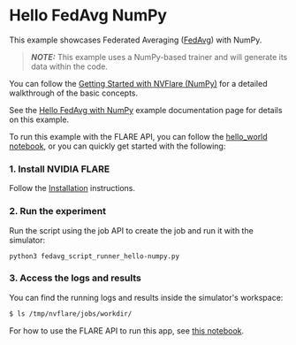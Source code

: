 # Hello FedAvg NumPy
 
This example showcases Federated Averaging ([FedAvg](https://arxiv.org/abs/1602.05629)) with NumPy.  

> **_NOTE:_** This example uses a NumPy-based trainer and will generate its data within the code.

You can follow the [Getting Started with NVFlare (NumPy)](hello-fedavg-numpy_getting_started.ipynb)
for a detailed walkthrough of the basic concepts.

See the [Hello FedAvg with NumPy](https://nvflare.readthedocs.io/en/main/examples/hello_fedavg_numpy.html) example documentation page for details on this
example.

To run this example with the FLARE API, you can follow the [hello_world notebook](../hello_world.ipynb), or you can quickly get
started with the following:

### 1. Install NVIDIA FLARE

Follow the [Installation](https://nvflare.readthedocs.io/en/main/getting_started.html) instructions.

### 2. Run the experiment

Run the script using the job API to create the job and run it with the simulator:

```
python3 fedavg_script_runner_hello-numpy.py
```

### 3. Access the logs and results

You can find the running logs and results inside the simulator's workspace:

```bash
$ ls /tmp/nvflare/jobs/workdir/
```

For how to use the FLARE API to run this app, see [this notebook](hello-fedavg-numpy_flare_api.ipynb).
